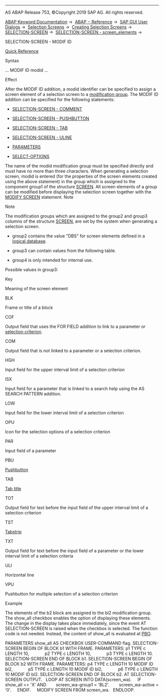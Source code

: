   

* * *

AS ABAP Release 753, ©Copyright 2019 SAP AG. All rights reserved.

[ABAP Keyword Documentation](javascript:call_link\('abenabap.htm'\)) →  [ABAP − Reference](javascript:call_link\('abenabap_reference.htm'\)) →  [SAP GUI User Dialogs](javascript:call_link\('abenabap_screens.htm'\)) →  [Selection Screens](javascript:call_link\('abenselection_screen.htm'\)) →  [Creating Selection Screens](javascript:call_link\('abenselection_screen_create.htm'\)) →  [SELECTION-SCREEN](javascript:call_link\('abapselection-screen.htm'\)) →  [SELECTION-SCREEN - screen\_elements](javascript:call_link\('abapselection-screen_layout.htm'\)) → 

SELECTION-SCREEN - MODIF ID

[Quick Reference](javascript:call_link\('abapselection-screen_shortref.htm'\))

Syntax

... MODIF ID modid ...

Effect

After the MODIF ID addition, a modid identifier can be specified to assign a screen element of a selection screen to a [modification group](javascript:call_link\('abenmodification_group_glosry.htm'\) "Glossary Entry"). The MODIF ID addition can be specified for the following statements:

-   [SELECTION-SCREEN - COMMENT](javascript:call_link\('abapselection-screen_comment.htm'\))
    
-   [SELECTION-SCREEN - PUSHBUTTON](javascript:call_link\('abapselection-screen_pushbutton.htm'\))
    
-   [SELECTION-SCREEN - TAB](javascript:call_link\('abapselection-screen_tabbed.htm'\))
    
-   [SELECTION-SCREEN - ULINE](javascript:call_link\('abapselection-screen_uline.htm'\))
    
-   [PARAMETERS](javascript:call_link\('abapparameters.htm'\))
    
-   [SELECT-OPTIONS](javascript:call_link\('abapselect-options.htm'\))
    

The name of the modid modification group must be specified directly and must have no more than three characters. When generating a selection screen, modid is entered (for the properties of the screen elements created using the above statement) in the group which is assigned to the component group1 of the structure [SCREEN](javascript:call_link\('abenscreen.htm'\)). All screen elements of a group can be modified before displaying the selection screen together with the [MODIFY SCREEN](javascript:call_link\('abapmodify_screen.htm'\)) statement. Note

Note

The modification groups which are assigned to the group2 and group3 columns of the structure [SCREEN](javascript:call_link\('abenscreen.htm'\)), are set by the system when generating a selection screen.

-   group2 contains the value "DBS" for screen elements defined in a [logical database](javascript:call_link\('abenlogical_data_base_glosry.htm'\) "Glossary Entry").
    
-   group3 can contain values from the following table.
    
-   group4 is only intended for internal use.
    

Possible values in group3:

Key

Meaning of the screen element

BLK

Frame or title of a block

COF

Output field that uses the FOR FIELD addition to link to a parameter or [selection criterion](javascript:call_link\('abenselection_criterion_glosry.htm'\) "Glossary Entry").

COM

Output field that is not linked to a parameter or a selection criterion.

HGH

Input field for the upper interval limit of a selection criterion

ISX

Input field for a parameter that is linked to a search help using the AS SEARCH PATTERN addition.

LOW

Input field for the lower interval limit of a selection criterion

OPU

Icon for the selection options of a selection criterion

PAR

Input field of a parameter

PBU

[Pushbutton](javascript:call_link\('abenpushbutton_glosry.htm'\) "Glossary Entry")

TAB

[Tab title](javascript:call_link\('abentab_title_glosry.htm'\) "Glossary Entry")

TOT

Output field for text before the input field of the upper interval limit of a selection criterion

TST

[Tabstrip](javascript:call_link\('abentabstrip_control_glosry.htm'\) "Glossary Entry")

TXT

Output field for text before the input field of a parameter or the lower interval limit of a selection criteria

ULI

Horizontal line

VPU

Pushbutton for multiple selection of a selection criterion

Example

The elements of the b2 block are assigned to the bl2 modification group. The show\_all checkbox enables the option of displaying these elements. The change in the display takes place immediately, since the event AT SELECTION-SCREEN is raised when the checkbox is selected. The function code is not needed. Instead, the content of show\_all is evaluated at [PBO](javascript:call_link\('abenpbo_glosry.htm'\) "Glossary Entry").

PARAMETERS show\_all AS CHECKBOX USER-COMMAND flag.
SELECTION-SCREEN BEGIN OF BLOCK b1 WITH FRAME.
PARAMETERS: p1 TYPE c LENGTH 10,
            p2 TYPE c LENGTH 10,
            p3 TYPE c LENGTH 10.
SELECTION-SCREEN END OF BLOCK b1.
SELECTION-SCREEN BEGIN OF BLOCK b2 WITH FRAME.
PARAMETERS: p4 TYPE c LENGTH 10 MODIF ID bl2,
            p5 TYPE c LENGTH 10 MODIF ID bl2,
            p6 TYPE c LENGTH 10 MODIF ID bl2.
SELECTION-SCREEN END OF BLOCK b2.
AT SELECTION-SCREEN OUTPUT.
  LOOP AT SCREEN INTO DATA(screen\_wa).
    IF show\_all <> 'X' AND
       screen\_wa-group1 = 'BL2'.
       screen\_wa-active = '0'.
    ENDIF.
    MODIFY SCREEN FROM screen\_wa.
  ENDLOOP.